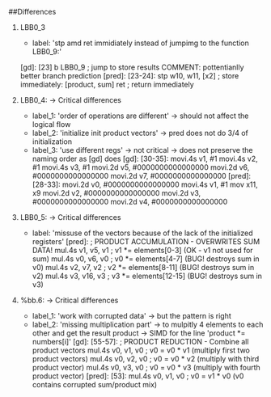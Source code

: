 ##Differences

1. LBB0_3
    * label: 'stp amd ret immidiately instead of jumpimg to the function LBB0_9:'

    [gd]:
        [23] b	LBB0_9          ; jump to store results
        COMMENT: pottentianlly better branch prediction
    [pred]:
        [23-24]:
            stp	w10, w11, [x2]  ; store immediately: [product, sum]
	        ret                 ; return immediately
2. LBB0_4: -> Critical differences
    * label_1: 'order of operations are different' -> should not affect the logical flow
    * label_2: 'initialize init product vectors' -> pred does not do 3/4 of initialization
    * label_3: 'use different regs' -> not critical -> does not preserve the naming order as [gd] does 
    [gd]:
        [30-35]:
            movi.4s	v1, #1
            movi.4s	v2, #1
            movi.4s	v3, #1
            movi.2d	v5, #0000000000000000
            movi.2d	v6, #0000000000000000
            movi.2d	v7, #0000000000000000
    [pred]:
        [28-33]:
            movi.2d	v0, #0000000000000000
            movi.4s	v1, #1
            mov	x11, x9
            movi.2d	v2, #0000000000000000
            movi.2d	v3, #0000000000000000
            movi.2d	v4, #0000000000000000

3. LBB0_5:  -> Critical differences
    * label: 'missuse of the vectors because of the lack of the initialized registers'
    [pred]:
        ; PRODUCT ACCUMULATION - OVERWRITES SUM DATA!
            mul.4s	v1, v5, v1               ; v1 *= elements[0-3] (OK - v1 not used for sum)
            mul.4s	v0, v6, v0               ; v0 *= elements[4-7] (BUG! destroys sum in v0)
            mul.4s	v2, v7, v2               ; v2 *= elements[8-11] (BUG! destroys sum in v2)
            mul.4s	v3, v16, v3              ; v3 *= elements[12-15] (BUG! destroys sum in v3)

4. %bb.6: -> Critical differences
    * label_1: 'work with corrupted data' -> but the pattern is right
    * label_2: 'missing multiplication part' -> to mulpitly 4 elements to each other and get the result product -> SIMD for the line  'product *= numbers[i]'
    [gd]:
        [55-57]:
        ; PRODUCT REDUCTION - Combine all product vectors
        mul.4s	v0, v1, v0               ; v0 = v0 * v1 (multiply first two product vectors)
        mul.4s	v0, v2, v0               ; v0 = v0 * v2 (multiply with third product vector)
        mul.4s	v0, v3, v0               ; v0 = v0 * v3 (multiply with fourth product vector)
    [pred]:
        [53]: mul.4s	v0, v1, v0       ; v0 = v1 * v0 (v0 contains corrupted sum/product mix)

